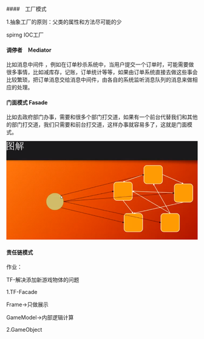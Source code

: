 ####　工厂模式

1.抽象工厂的原则：父类的属性和方法尽可能的少

spirng IOC工厂

#### 调停者　Ｍediator

比如消息中间件 ，例如在订单秒杀系统中，当用户提交一个订单时，可能需要做很多事情，比如减库存，记账，订单统计等等，如果由订单系统直接去做这些事会比较繁琐，把订单消息交给消息中间件，由各自的系统监听消息队列的消息来做相应的处理。

#### 门面模式 Fasade

比如去政府部门办事，需要和很多个部门打交道，如果有一个前台代替我们和其他的部门打交道，我们只需要和前台打交道，这样办事就容易多了，这就是门面模式。

![image-20200729221000719](7.坦克大战第七节.assets/image-20200729221000719.png)

#### 责任链模式

作业：

TF-解决添加新游戏物体的问题

1.TF-Facade

Frame->只做展示

GameModel->内部逻辑计算

2.GameObject